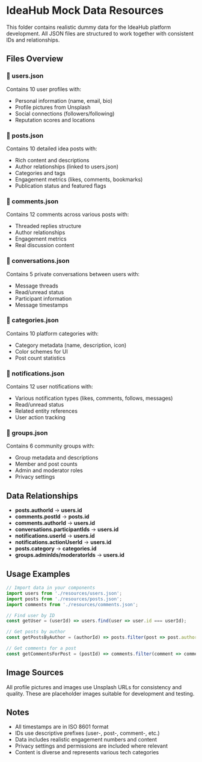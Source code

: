 
# IdeaHub Mock Data Resources

This folder contains realistic dummy data for the IdeaHub platform development. All JSON files are structured to work together with consistent IDs and relationships.

## Files Overview

### 📄 users.json
Contains 10 user profiles with:
- Personal information (name, email, bio)
- Profile pictures from Unsplash
- Social connections (followers/following)
- Reputation scores and locations

### 📄 posts.json
Contains 10 detailed idea posts with:
- Rich content and descriptions
- Author relationships (linked to users.json)
- Categories and tags
- Engagement metrics (likes, comments, bookmarks)
- Publication status and featured flags

### 📄 comments.json
Contains 12 comments across various posts with:
- Threaded replies structure
- Author relationships
- Engagement metrics
- Real discussion content

### 📄 conversations.json
Contains 5 private conversations between users with:
- Message threads
- Read/unread status
- Participant information
- Message timestamps

### 📄 categories.json
Contains 10 platform categories with:
- Category metadata (name, description, icon)
- Color schemes for UI
- Post count statistics

### 📄 notifications.json
Contains 12 user notifications with:
- Various notification types (likes, comments, follows, messages)
- Read/unread status
- Related entity references
- User action tracking

### 📄 groups.json
Contains 6 community groups with:
- Group metadata and descriptions
- Member and post counts
- Admin and moderator roles
- Privacy settings

## Data Relationships

- **posts.authorId** → **users.id**
- **comments.postId** → **posts.id**
- **comments.authorId** → **users.id**
- **conversations.participantIds** → **users.id**
- **notifications.userId** → **users.id**
- **notifications.actionUserId** → **users.id**
- **posts.category** → **categories.id**
- **groups.adminIds/moderatorIds** → **users.id**

## Usage Examples

```javascript
// Import data in your components
import users from './resources/users.json';
import posts from './resources/posts.json';
import comments from './resources/comments.json';

// Find user by ID
const getUser = (userId) => users.find(user => user.id === userId);

// Get posts by author
const getPostsByAuthor = (authorId) => posts.filter(post => post.authorId === authorId);

// Get comments for a post
const getCommentsForPost = (postId) => comments.filter(comment => comment.postId === postId);
```

## Image Sources

All profile pictures and images use Unsplash URLs for consistency and quality. These are placeholder images suitable for development and testing.

## Notes

- All timestamps are in ISO 8601 format
- IDs use descriptive prefixes (user-, post-, comment-, etc.)
- Data includes realistic engagement numbers and content
- Privacy settings and permissions are included where relevant
- Content is diverse and represents various tech categories
